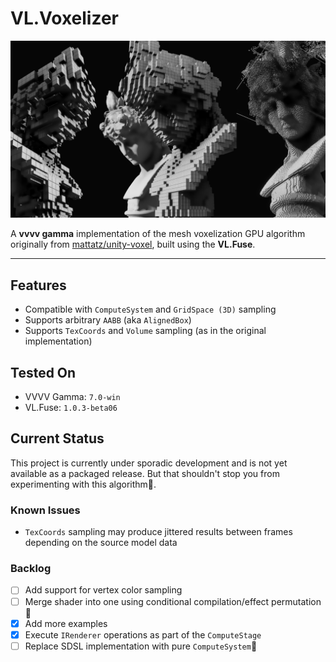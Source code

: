 # VL.Voxelizer

![Basic Demo](assets/media/basic-demo.png)

A **vvvv gamma** implementation of the mesh voxelization GPU algorithm originally from [mattatz/unity-voxel](https://github.com/mattatz/unity-voxel/tree/master), built using the **VL.Fuse**.

---

## Features

- Compatible with `ComputeSystem` and `GridSpace (3D)` sampling
- Supports arbitrary `AABB` (aka `AlignedBox`)
- Supports `TexCoords` and `Volume` sampling (as in the original implementation)

## Tested On
- VVVV Gamma: `7.0-win`
- VL.Fuse: `1.0.3-beta06`

## Current Status

This project is currently under sporadic development and is not yet available as a packaged release. But that shouldn't stop you from experimenting with this algorithm🧪.

### Known Issues

- `TexCoords` sampling may produce jittered results between frames depending on the source model data

### Backlog

- [ ] Add support for vertex color sampling
- [ ] Merge shader into one using conditional compilation/effect permutation🤔
- [x] Add more examples
- [x] Execute `IRenderer` operations as part of the `ComputeStage`
- [ ] Replace SDSL implementation with pure `ComputeSystem`🗻

